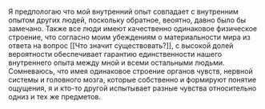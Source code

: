 Я предпологаю что мой внутренний опыт совпадает с внутренним опытом других людей, поскольку обратное, веоятно, давно было бы замечано. Также все люди имеют качественно одинаковое физическое строение, что согласно моим убеждениям о материальности мира из ответа на вопрос [[Что значит существовать?]], с высокой долей вероятности обеспечивает гарантию единственности нашего внутреннего опыта между мной и всеми остальными людьми. Сомневаюсь, что имея одинаковое строение органов чувств, нервной системы и головного мозга, которые собственно и формируют понятие ощущения, я и кто-то другой испытывает разные чувства относительно одниз и тех же предметов.